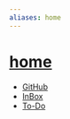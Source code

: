 ```yaml
---
aliases: home
---
```


# [home](_index.md)

- [GitHub](https://github.com/antvopilov/Vault)
- [InBox](_inbox.md)
- [To-Do](_todo.md)




